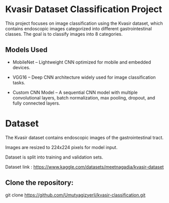 # Kvasir Dataset Classification Project

This project focuses on image classification using the Kvasir dataset, which contains endoscopic images categorized into different gastrointestinal classes. The goal is to classify images into 8 categories.

## Models Used

* MobileNet – Lightweight CNN optimized for mobile and embedded devices.

* VGG16 – Deep CNN architecture widely used for image classification tasks.

* Custom CNN Model – A sequential CNN model with multiple convolutional layers, batch normalization, max pooling, dropout, and fully connected layers. 

# Dataset

The Kvasir dataset contains endoscopic images of the gastrointestinal tract.

Images are resized to 224x224 pixels for model input.

Dataset is split into training and validation sets.

Dataset link : https://www.kaggle.com/datasets/meetnagadia/kvasir-dataset


## Clone the repository:

git clone https://github.com/Umutyagizyerli/kvasir-classification.git
